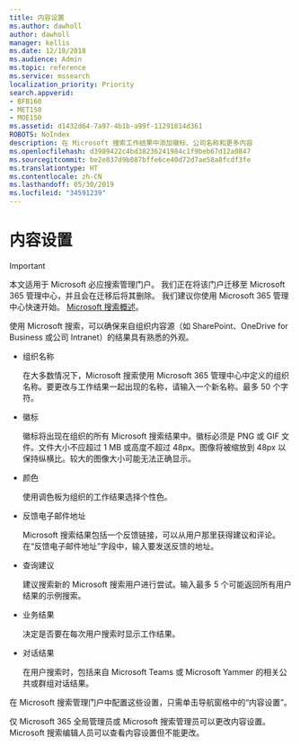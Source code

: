 ```yaml
---
title: 内容设置
ms.author: dawholl
author: dawholl
manager: kellis
ms.date: 12/18/2018
ms.audience: Admin
ms.topic: reference
ms.service: mssearch
localization_priority: Priority
search.appverid:
- BFB160
- MET150
- MOE150
ms.assetid: d1432d64-7a97-4b1b-a99f-11291814d361
ROBOTS: NoIndex
description: 在 Microsoft 搜索工作结果中添加徽标、公司名称和更多内容
ms.openlocfilehash: d3989422c4bd38236241984c1f9beb67d12a0847
ms.sourcegitcommit: be2e837d9b087bffe6ce40d72d7ae58a8fcdf3fe
ms.translationtype: HT
ms.contentlocale: zh-CN
ms.lasthandoff: 05/30/2019
ms.locfileid: "34591239"
---
```

# <a name="content-settings"></a>内容设置

> [!IMPORTANT]
> 本文适用于 Microsoft 必应搜索管理门户。 我们正在将该门户迁移至 Microsoft 365 管理中心，并且会在迁移后将其删除。 我们建议你使用 Microsoft 365 管理中心快速开始。 [Microsoft 搜索概述](overview-microsoft-search.md)。
    
使用 Microsoft 搜索，可以确保来自组织内容源（如 SharePoint、OneDrive for Business 或公司 Intranet）的结果具有熟悉的外观。 
  
- 组织名称
    
    在大多数情况下，Microsoft 搜索使用 Microsoft 365 管理中心中定义的组织名称。要更改与工作结果一起出现的名称，请输入一个新名称。最多 50 个字符。
    
- 徽标
    
    徽标将出现在组织的所有 Microsoft 搜索结果中。徽标必须是 PNG 或 GIF 文件。文件大小不应超过 1 MB 或高度不超过 48px。图像将被缩放到 48px 以保持纵横比。较大的图像大小可能无法正确显示。
    
- 颜色
    
    使用调色板为组织的工作结果选择个性色。
    
- 反馈电子邮件地址
    
    Microsoft 搜索结果包括一个反馈链接，可以从用户那里获得建议和评论。在“反馈电子邮件地址”字段中，输入要发送反馈的地址。
    
- 查询建议
    
    建议搜索新的 Microsoft 搜索用户进行尝试。输入最多 5 个可能返回所有用户结果的示例搜索。
    
- 业务结果
    
    决定是否要在每次用户搜索时显示工作结果。
    
- 对话结果
    
    在用户搜索时，包括来自 Microsoft Teams 或 Microsoft Yammer 的相关公共或群组对话结果。
    
在 Microsoft 搜索管理门户中配置这些设置，只需单击导航窗格中的“内容设置”。
  
仅 Microsoft 365 全局管理员或 Microsoft 搜索管理员可以更改内容设置。Microsoft 搜索编辑人员可以查看内容设置但不能更改。


